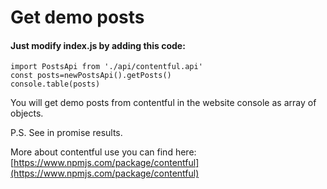 # Get demo posts

#### Just modify index.js by adding this code:


```
import PostsApi from './api/contentful.api'
const posts=newPostsApi().getPosts()
console.table(posts)
```

You will get demo posts from contentful in the website console as array of objects.

P.S. See in promise results.

More about contentful use you can find here: [https://www.npmjs.com/package/contentful](https://www.npmjs.com/package/contentful)
